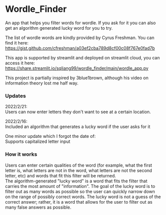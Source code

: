 # Wordle_Finder
An app that helps you filter words for wordle. If you ask for it you can also get an algorithm generated lucky word for you to try.

The list of wordle words are kindly provided by Cyrus Freshman. You can find it here: https://gist.github.com/cfreshman/a03ef2cba789d8cf00c08f767e0fad7b

This app is supported by streamlit and deployed on streamlit cloud, you can access it here: https://share.streamlit.io/sqliang99/wordle_finder/main/wordle_app.py

This project is partially inspired by 3blue1brown, although his video on information theory lost me half way.

### Updates
2022/2/21:<br/>
Users can now enter letters they don't want to see at a certain location.

2022/2/16:<br/>
Included an algorithm that generates a lucky word if the user asks for it

One minor update which I forgot the date of:<br/>
Supports capitalized letter input

### How it works
Users can enter certain qualities of the word (for example, what the first letter is, what letters are not in the word, what letters are not the second letter, etc) and words that fit this filter will be returned.<br/>
The algorithm-generated "lucky word" is a word that fits the filter that carries the most amount of "information". The goal of the lucky word is to filter out as many words as possible so the user can quickly narrow down on the range of possibly correct words. The lucky word is not a guess of the correct answer; rather, it is a word that allows for the user to filter out as many false answers as possible.
